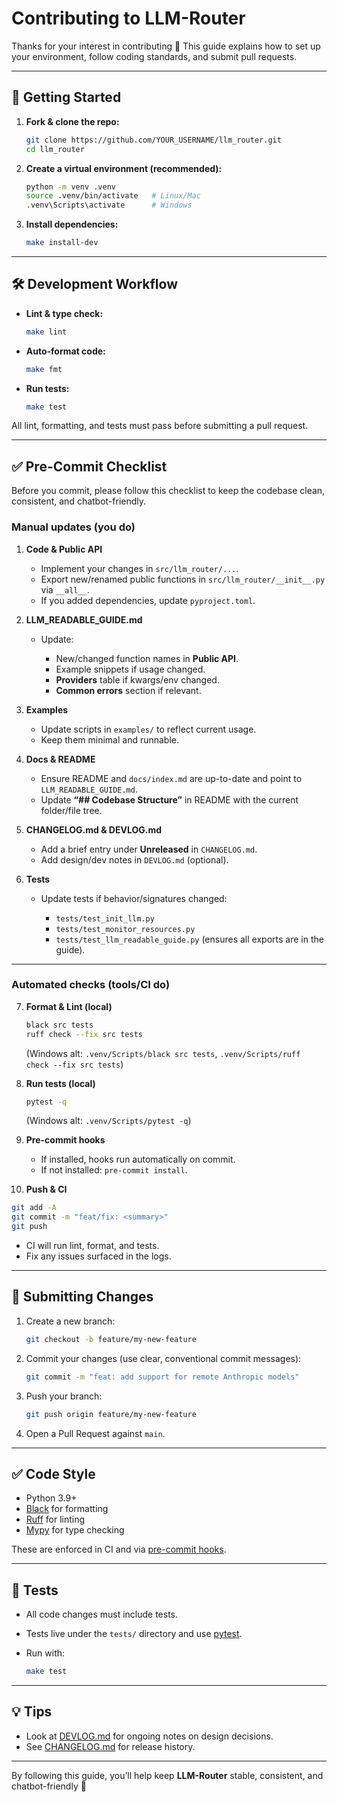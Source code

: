 # Contributing to LLM-Router

Thanks for your interest in contributing 🎉
This guide explains how to set up your environment, follow coding standards, and submit pull requests.

---

## 🚀 Getting Started

1. **Fork & clone the repo:**

   ```bash
   git clone https://github.com/YOUR_USERNAME/llm_router.git
   cd llm_router
   ```

2. **Create a virtual environment (recommended):**

   ```bash
   python -m venv .venv
   source .venv/bin/activate   # Linux/Mac
   .venv\Scripts\activate      # Windows
   ```

3. **Install dependencies:**

   ```bash
   make install-dev
   ```

---

## 🛠️ Development Workflow

* **Lint & type check:**

  ```bash
  make lint
  ```

* **Auto-format code:**

  ```bash
  make fmt
  ```

* **Run tests:**

  ```bash
  make test
  ```

All lint, formatting, and tests must pass before submitting a pull request.

---

## ✅ Pre-Commit Checklist

Before you commit, please follow this checklist to keep the codebase clean, consistent, and chatbot-friendly.

### Manual updates (you do)

1. **Code & Public API**

   * Implement your changes in `src/llm_router/...`.
   * Export new/renamed public functions in `src/llm_router/__init__.py` via `__all__`.
   * If you added dependencies, update `pyproject.toml`.

2. **LLM\_READABLE\_GUIDE.md**

   * Update:

     * New/changed function names in **Public API**.
     * Example snippets if usage changed.
     * **Providers** table if kwargs/env changed.
     * **Common errors** section if relevant.

3. **Examples**

   * Update scripts in `examples/` to reflect current usage.
   * Keep them minimal and runnable.

4. **Docs & README**

   * Ensure README and `docs/index.md` are up-to-date and point to `LLM_READABLE_GUIDE.md`.
   * Update **“## Codebase Structure”** in README with the current folder/file tree.

5. **CHANGELOG.md & DEVLOG.md**

   * Add a brief entry under **Unreleased** in `CHANGELOG.md`.
   * Add design/dev notes in `DEVLOG.md` (optional).

6. **Tests**

   * Update tests if behavior/signatures changed:

     * `tests/test_init_llm.py`
     * `tests/test_monitor_resources.py`
     * `tests/test_llm_readable_guide.py` (ensures all exports are in the guide).

---

### Automated checks (tools/CI do)

7. **Format & Lint (local)**

   ```bash
   black src tests
   ruff check --fix src tests
   ```

   (Windows alt: `.venv/Scripts/black src tests`, `.venv/Scripts/ruff check --fix src tests`)

8. **Run tests (local)**

   ```bash
   pytest -q
   ```

   (Windows alt: `.venv/Scripts/pytest -q`)

9. **Pre-commit hooks**

   * If installed, hooks run automatically on commit.
   * If not installed: `pre-commit install`.

10. **Push & CI**

```bash
git add -A
git commit -m "feat/fix: <summary>"
git push
```

* CI will run lint, format, and tests.
* Fix any issues surfaced in the logs.

---

## 🌱 Submitting Changes

1. Create a new branch:

   ```bash
   git checkout -b feature/my-new-feature
   ```

2. Commit your changes (use clear, conventional commit messages):

   ```bash
   git commit -m "feat: add support for remote Anthropic models"
   ```

3. Push your branch:

   ```bash
   git push origin feature/my-new-feature
   ```

4. Open a Pull Request against `main`.

---

## ✅ Code Style

* Python 3.9+
* [Black](https://black.readthedocs.io/) for formatting
* [Ruff](https://docs.astral.sh/ruff/) for linting
* [Mypy](https://mypy-lang.org/) for type checking

These are enforced in CI and via [pre-commit hooks](.pre-commit-config.yaml).

---

## 🧪 Tests

* All code changes must include tests.
* Tests live under the `tests/` directory and use [pytest](https://pytest.org).
* Run with:

  ```bash
  make test
  ```

---

## 💡 Tips

* Look at [DEVLOG.md](DEVLOG.md) for ongoing notes on design decisions.
* See [CHANGELOG.md](CHANGELOG.md) for release history.

---

By following this guide, you’ll help keep **LLM-Router** stable, consistent, and chatbot-friendly 🙏